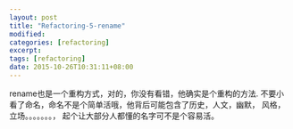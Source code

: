 ```yaml
---
layout: post
title: "Refactoring-5-rename"
modified:
categories: [refactoring]
excerpt:
tags: [refactoring]
date: 2015-10-26T10:31:11+08:00
---
```


rename也是一个重构方式，对的，你没有看错，他确实是个重构的方法.
不要小看了命名，命名不是个简单活哦，他背后可能包含了历史，人文，幽默，
风格，立场。。。。。。。， 起个让大部分人都懂的名字可不是个容易活。
